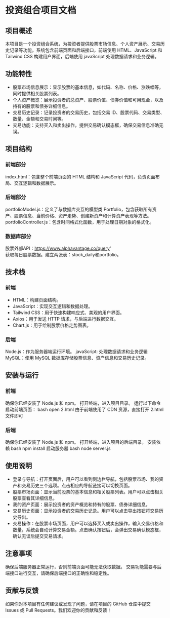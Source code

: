 # 投资组合项目文档
## 项目概述
本项目是一个投资组合系统，为投资者提供股票市场信息、个人资产展示、交易历史记录等功能。系统包含前端页面和后端接口，前端使用 HTML、JavaScript 和 Tailwind CSS 构建用户界面，后端使用 javaScript 处理数据请求和业务逻辑。
## 功能特性
+ 股票市场信息展示：显示股票的基本信息，如代码、名称、价格、涨跌幅等，同时提供相关股票列表。
+ 个人资产概览：展示投资者的总资产、股票价值、债券价值和可用现金，以及持有的股票和债券详细信息。
+ 交易历史记录：记录投资者的交易历史，包括交易 ID、股票代码、交易类型、数量、金额和交易时间等。
+ 交易功能：支持买入和卖出操作，提供交易确认模态框，确保交易信息准确无误。
## 项目结构
### 前端部分
index.html：包含整个前端页面的 HTML 结构和 JavaScript 代码，负责页面布局、交互逻辑和数据展示。
### 后端部分
portfolioModel.js：定义了与数据库交互的模型类 Portfolio，包含获取所有资产、股票信息、当前价格、资产走势、创建新资产和计算资产表现等方法。
portfolioController.js：包含时间格式化函数，用于处理日期对象的格式化。
### 数据库部分
股票外部API：https://www.alphavantage.co/query'  
获取每日股票数据。建立两张表：stock_daily和portfolio。

## 技术栈
### 前端
+ HTML：构建页面结构。
+ JavaScript：实现交互逻辑和数据处理。
+ Tailwind CSS：用于快速构建响应式、美观的用户界面。
+ Axios：用于发送 HTTP 请求，与后端进行数据交互。
+ Chart.js：用于绘制股票价格走势图表。
### 后端
Node.js：作为服务器端运行环境。
javaScript: 处理数据请求和业务逻辑
MySQL：使用 MySQL 数据库存储股票信息、资产信息和交易历史记录。
## 安装与运行
### 前端
确保你已经安装了 Node.js 和 npm。
打开终端，进入项目目录。
运行以下命令启动前端页面：
bash
open 2.html
由于前端使用了 CDN 资源，直接打开 2.html 文件即可
### 后端
确保你已经安装了 Node.js 和 npm。
打开终端，进入项目的后端目录。
安装依赖
bash
npm install
启动服务器
bash
node server.js
## 使用说明
+ 登录与导航：打开页面后，用户可以看到侧边栏导航，包括股票市场、我的资产和交易历史三个选项。点击相应的导航链接可以切换页面。
+ 股票市场页面：显示当前股票的基本信息和相关股票列表。用户可以点击相关股票查看其详细信息。
+ 我的资产页面：展示投资者的资产概览和持有的股票、债券详细信息。
+ 交易历史页面：显示投资者的交易历史记录。用户可以点击导出按钮将交易历史导出。
+ 交易操作：在股票市场页面，用户可以选择买入或卖出操作，输入交易价格和数量，系统会自动计算交易金额。点击确认按钮后，会弹出交易确认模态框，确认无误后提交交易请求。
## 注意事项
确保后端服务器正常运行，否则前端页面可能无法获取数据。
交易功能需要与后端接口进行交互，请确保后端接口的正确性和稳定性。
## 贡献与反馈
如果你对本项目有任何建议或发现了问题，请在项目的 GitHub 仓库中提交 Issues 或 Pull Requests。我们欢迎你的贡献和反馈！
